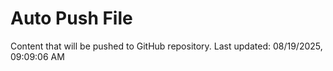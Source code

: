 # Auto Push File

Content that will be pushed to GitHub repository.
Last updated: 08/19/2025, 09:09:06 AM